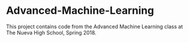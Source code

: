 # Advanced-Machine-Learning

This project contains code from the Advanced Machine Learning class at The Nueva High School, Spring 2018.
